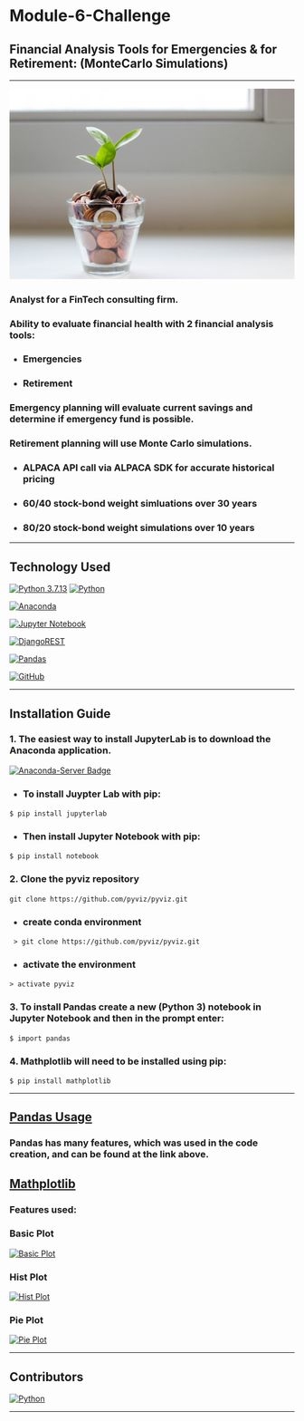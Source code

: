 # Module-6-Challenge

## Financial Analysis Tools for Emergencies & for Retirement: (MonteCarlo Simulations)
---

![<img src="[http://url/image.png" style=](https://github.com/DigitalGoldRush/Module-5-Challenge-/blob/main/money-tree%20jpeg%20from%20unsplash.com.jpeg width:10px ; height:10px " >](https://github.com/DigitalGoldRush/Module-5-Challenge-/blob/main/money-tree%20jpeg%20from%20unsplash.com.jpeg)

### Analyst for a FinTech consulting firm. 
### Ability to evaluate financial health with 2 financial analysis tools:
  - ### Emergencies
  - ### Retirement
  
### Emergency planning will evaluate current savings and determine if emergency fund is possible.
### Retirement planning will use Monte Carlo simulations. 
  - ### ALPACA API call via ALPACA SDK for accurate historical pricing
  - ### 60/40 stock-bond weight simluations over 30 years
  - ### 80/20 stock-bond weight simulations over 10 years 
 

---

## Technology Used

[![Python 3.7.13](https://img.shields.io/badge/python-3670A0?style=for-the-badge&logo=python&logoColor=ffdd54)]([https://www.python.org/downloads/release/python-3912/)
[![Python](https://img.shields.io/badge/Python-3.9.12-blue)](https://www.python.org/downloads/release/python-3912/)

[![Anaconda](https://img.shields.io/badge/Anaconda-%2344A833.svg?style=for-the-badge&logo=anaconda&logoColor=white)](https://www.anaconda.com/)

[![Jupyter Notebook](https://img.shields.io/badge/jupyter-%23F37626.svg?style=for-the-badge&logo=jupyter&logoColor=white)](https://jupyter.org/)

[<img alt="DjangoREST" src="https://img.shields.io/badge/PyPI-pyviz-ff1709?style=for-the-badge&logoColor=white&color=ff1709&labelColor=gray"/>](https://pypi.org/project/pyviz/)
  
[<img alt="Pandas" src="https://img.shields.io/badge/pandas-%23150458.svg?style=for-the-badge&logo=pandas&logoColor=white" />](https://pandas.pydata.org/)

[<img alt="GitHub" src="https://img.shields.io/badge/github-%23121011.svg?style=for-the-badge&logo=github&logoColor=white"/>](https://github.com/DigitalGoldRush?tab=repositories)

---

## Installation Guide

### 1. The easiest way to install JupyterLab is to download the Anaconda application.
[![Anaconda-Server Badge](https://anaconda.org/conda-forge/markdown-include/badges/installer/conda.svg)](https://www.anaconda.com/products/distribution)

  - ### To install Juypter Lab with pip:
```
$ pip install jupyterlab
```
  - ### Then install Jupyter Notebook with pip:
```
$ pip install notebook
```
### 2. Clone the pyviz repository
  ```
git clone https://github.com/pyviz/pyviz.git
```
  - ### create conda environment 
```
 > git clone https://github.com/pyviz/pyviz.git 
  ```
  - ### activate the environment
  ```
  > activate pyviz
  ```
### 3. To install Pandas create a new (Python 3) notebook in Jupyter Notebook and then in the prompt enter:
```
$ import pandas
```
### 4. Mathplotlib will need to be installed using pip:
```
$ pip install mathplotlib
```

---

## [Pandas Usage](https://pandas.pydata.org/docs/user_guide/index.html)

### Pandas has many features, which was used in the code creation, and can be found at the link above. 

## [Mathplotlib](https://matplotlib.org/stable/index.html)

### Features used:

### Basic Plot
[![Basic Plot](https://matplotlib.org/stable/_images/sphx_glr_plot_001.png)](https://matplotlib.org/stable/plot_types/basic/plot.html#sphx-glr-plot-types-basic-plot-py)

### Hist Plot
[![Hist Plot](https://matplotlib.org/stable/_images/sphx_glr_hist_plot_001.png)](https://matplotlib.org/stable/plot_types/stats/hist_plot.html)

### Pie Plot
[![Pie Plot](https://matplotlib.org/stable/_images/sphx_glr_pie_001.png)](https://matplotlib.org/stable/plot_types/stats/pie.html)
  
---
## Contributors

[![Python](https://img.shields.io/badge/Michael_Dionne-LinkedIn-blue)](https://www.linkedin.com/in/michael-dionne-b2a1b61b/)

---
